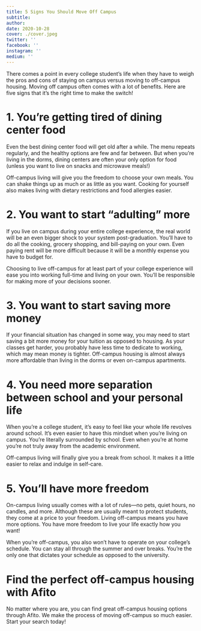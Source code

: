 ```yaml
---
title: 5 Signs You Should Move Off Campus
subtitle:
author:
date: 2020-10-28
cover: ./cover.jpeg
twitter: ''
facebook: ''
instagram: ''
medium: ''
---
```


There comes a point in every college student’s life when they have to weigh the pros and cons of staying on campus versus moving to off-campus housing. Moving off campus often comes with a lot of benefits. Here are five signs that it’s the right time to make the switch!

# 1. You’re getting tired of dining center food

Even the best dining center food will get old after a while. The menu repeats regularly, and the healthy options are few and far between. But when you’re living in the dorms, dining centers are often your only option for food (unless you want to live on snacks and microwave meals!)

Off-campus living will give you the freedom to choose your own meals. You can shake things up as much or as little as you want. Cooking for yourself also makes living with dietary restrictions and food allergies easier.

# 2. You want to start “adulting” more

If you live on campus during your entire college experience, the real world will be an even bigger shock to your system post-graduation. You’ll have to do all the cooking, grocery shopping, and bill-paying on your own. Even paying rent will be more difficult because it will be a monthly expense you have to budget for.

Choosing to live off-campus for at least part of your college experience will ease you into working full-time and living on your own. You’ll be responsible for making more of your decisions sooner.

# 3. You want to start saving more money

If your financial situation has changed in some way, you may need to start saving a bit more money for your tuition as opposed to housing. As your classes get harder, you probably have less time to dedicate to working, which may mean money is tighter. Off-campus housing is almost always more affordable than living in the dorms or even on-campus apartments.

# 4. You need more separation between school and your personal life

When you’re a college student, it’s easy to feel like your whole life revolves around school. It’s even easier to have this mindset when you’re living on campus. You’re literally surrounded by school. Even when you’re at home you’re not truly away from the academic environment.

Off-campus living will finally give you a break from school. It makes it a little easier to relax and indulge in self-care.

# 5. You’ll have more freedom

On-campus living usually comes with a lot of rules—no pets, quiet hours, no candles, and more. Although these are usually meant to protect students, they come at a price to your freedom. Living off-campus means you have more options. You have more freedom to live your life exactly how you want!

When you’re off-campus, you also won’t have to operate on your college’s schedule. You can stay all through the summer and over breaks. You’re the only one that dictates your schedule as opposed to the university.

# Find the perfect off-campus housing with Afito

No matter where you are, you can find great off-campus housing options through Afito. We make the process of moving off-campus so much easier. Start your search today!
